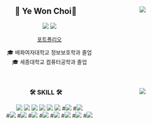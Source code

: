 <div align="center">
  <img align="right" src="http://mazassumnida.wtf/api/v2/generate_badge?boj=choiyewon"/>
  
## 👋 Ye Won Choi👋 
  

  <a href="https://ywc99.tistory.com/">
    <img src="https://img.shields.io/badge/-TechBlog-20C997?style=flat-square&logo=Velog&logoColor=white&"/></a> 
  <a href="https://glib-sundae-9fa.notion.site/360a6dc04af24a3b89c8e60900520951">
    <img src="https://img.shields.io/badge/-Portfolio-000000?style=flat-square&logo=Notion&logoColor=white"/>
    </a>
  
  <a href="https://glib-sundae-9fa.notion.site/360a6dc04af24a3b89c8e60900520951">포트폴리오</a>
  
  🎓 배화여자대학교 정보보호학과 졸업  
  🎓 세종대학교 컴퓨터공학과 졸업   

  <br>
 
</div>


<div align="center">
  
  <img align="right" src="https://github-readme-stats.vercel.app/api/top-langs/?username=choiyewon1004&layout=compact&theme=highcontrast"/>
  
  ### 🛠 SKILL 🛠
  <img src="https://img.shields.io/badge/python-3776AB?style=flat-square&logo=python&logoColor=white" />
  <img src="https://img.shields.io/badge/C-A8B9CC?style=flat-square&logo=C&logoColor=white" />
  <img src="https://img.shields.io/badge/C++-00599C?style=flat-square&logo=C++&logoColor=white" /> 
  <img src="https://img.shields.io/badge/JAVA-007396?style=flat-square&logo=JAVA&logoColor=white" />
  <img src="https://img.shields.io/badge/MySQL-4479A1?style=flat-square&logo=MySQL&logoColor=white" />
  <img src="https://img.shields.io/badge/Oracle-232F3E?style=flat-square&logo=Oracle&logoColor=white" />
  #<img src="https://img.shields.io/badge/Jupyter-F37626?style=flat-square&logo=Jupyter&logoColor=white" />
  #<img src="https://img.shields.io/badge/Tensorflow-47A248?style=flat-square&logo=Tensorflow&logoColor=white" /><br>
  #<img src="https://img.shields.io/badge/OpenCV-5C3EE8?style=flat-square&logo=OpenCV&logoColor=white" />
  #<img src="https://img.shields.io/badge/Unity-5C3EE8?style=flat-square&logo=Unity&logoColor=white" />
  #<img src="https://img.shields.io/badge/Django-092E20?style=flat-square&logo=Django&logoColor=white" />
  #<img src="https://img.shields.io/badge/HTML5-E34F26?style=flat-square&logo=HTML5&logoColor=white" />
  #<img src="https://img.shields.io/badge/CSS3-1572B6?style=flat-square&logo=CSS3&logoColor=white" />
  #<img src="https://img.shields.io/badge/JavaScript-F7DF1E?style=flat-square&logo=JavaScript&logoColor=white" />
  #<img src="https://img.shields.io/badge/Linux-3DDC84?style=flat-square&logo=Linux&logoColor=white" />
  #<img src="https://img.shields.io/badge/Spring-3DDC84?style=flat-square&logo=Spring&logoColor=white" />

 
 
</div>


